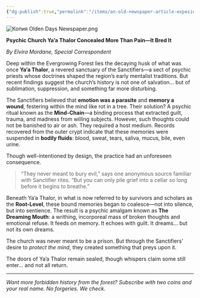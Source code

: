 ```yaml
---
{"dg-publish":true,"permalink":"/items/an-old-newspaper-article-exposing-the-church/"}
---
```


![Копия _Olden Days Newspaper_.png](/img/user/Items/%D0%9A%D0%BE%D0%BF%D0%B8%D1%8F%20_Olden%20Days%20Newspaper_.png)

**Psychic Church Ya’a Thalor Concealed More Than Pain—It Bred It**

_By Elvira Mordane, Special Correspondent_

Deep within the Evergrowing Forest lies the decaying husk of what was once **Ya’a Thalor**, a revered sanctuary of the Sanctifiers—a sect of psychic priests whose doctrines shaped the region’s early mentalist traditions. But recent findings suggest the church’s history is not one of salvation... but of sublimation, suppression, and something far more disturbing.

The Sanctifiers believed that **emotion was a parasite** and **memory a wound**, festering within the mind like rot in a tree. Their solution? A psychic ritual known as the **Mind-Chain**—a binding process that extracted guilt, trauma, and madness from willing subjects. However, such thoughts could not be banished to air or ash. They required a host medium. Records recovered from the outer crypt indicate that these memories were suspended in **bodily fluids**: blood, sweat, tears, saliva, mucus, bile, even urine.

Though well-intentioned by design, the practice had an unforeseen consequence.

> “They never meant to bury evil,” says one anonymous source familiar with Sanctifier rites. “But you can only pile grief into a cellar so long before it begins to breathe.”

Beneath Ya’a Thalor, in what is now referred to by survivors and scholars as the **Root-Level**, these bound memories began to coalesce—not into silence, but into sentience. The result is a psychic amalgam known as **The Dreaming Mouth**: a writhing, incorporeal mass of broken thoughts and emotional refuse. It feeds on memory. It echoes with guilt. It dreams... but not its own dreams.

The church was never meant to be a prison. But through the Sanctifiers' desire to _protect the mind_, they created something that preys upon it.

The doors of Ya’a Thalor remain sealed, though whispers claim some still enter... and not all return.

---

_Want more forbidden history from the forest? Subscribe with two coins and your real name. No forgeries. We check._